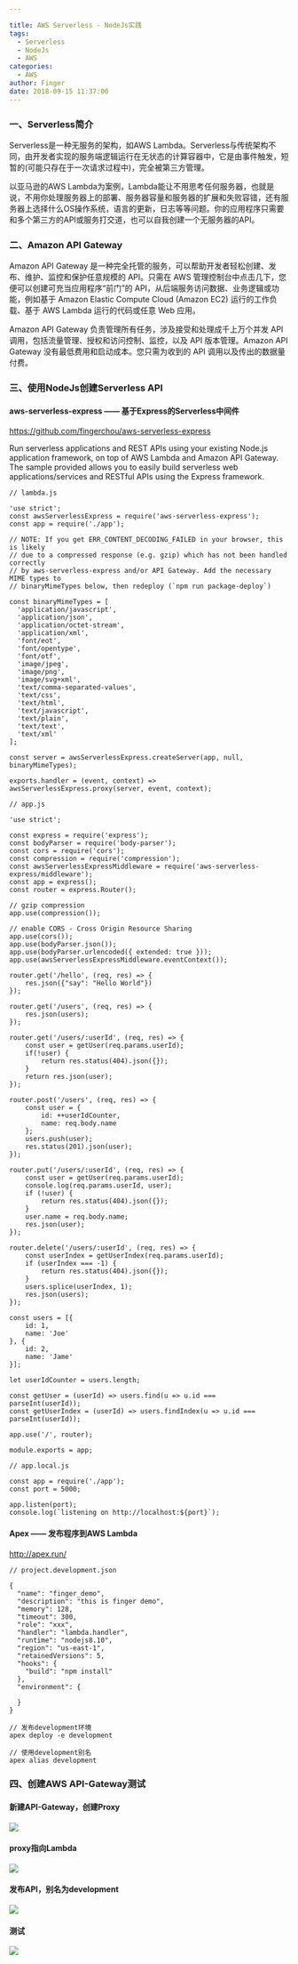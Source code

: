 ```yaml
---

title: AWS Serverless - NodeJs实践
tags:
  - Serverless
  - NodeJs
  - AWS
categories:
  - AWS
author: Finger
date: 2018-09-15 11:37:00
---
```


### 一、Serverless简介

Serverless是一种无服务的架构，如AWS Lambda。Serverless与传统架构不同，由开发者实现的服务端逻辑运行在无状态的计算容器中，它是由事件触发，短暂的(可能只存在于一次请求过程中)，完全被第三方管理。

以亚马逊的AWS Lambda为案例，Lambda能让不用思考任何服务器，也就是说，不用你处理服务器上的部署、服务器容量和服务器的扩展和失败容错，还有服务器上选择什么OS操作系统，语言的更新，日志等等问题。你的应用程序只需要和多个第三方的API或服务打交道，也可以自我创建一个无服务器的API。

### 二、Amazon API Gateway
Amazon API Gateway 是一种完全托管的服务，可以帮助开发者轻松创建、发布、维护、监控和保护任意规模的 API。只需在 AWS 管理控制台中点击几下，您便可以创建可充当应用程序“前门”的 API，从后端服务访问数据、业务逻辑或功能，例如基于 Amazon Elastic Compute Cloud (Amazon EC2) 运行的工作负载、基于 AWS Lambda 运行的代码或任意 Web 应用。

Amazon API Gateway 负责管理所有任务，涉及接受和处理成千上万个并发 API 调用，包括流量管理、授权和访问控制、监控，以及 API 版本管理。Amazon API Gateway 没有最低费用和启动成本。您只需为收到的 API 调用以及传出的数据量付费。

### 三、使用NodeJs创建Serverless API

#### aws-serverless-express —— 基于Express的Serverless中间件
https://github.com/fingerchou/aws-serverless-express

Run serverless applications and REST APIs using your existing Node.js application framework, on top of AWS Lambda and Amazon API Gateway. The sample provided allows you to easily build serverless web applications/services and RESTful APIs using the Express framework.


```
// lambda.js

'use strict';
const awsServerlessExpress = require('aws-serverless-express');
const app = require('./app');

// NOTE: If you get ERR_CONTENT_DECODING_FAILED in your browser, this is likely
// due to a compressed response (e.g. gzip) which has not been handled correctly
// by aws-serverless-express and/or API Gateway. Add the necessary MIME types to
// binaryMimeTypes below, then redeploy (`npm run package-deploy`)

const binaryMimeTypes = [
  'application/javascript',
  'application/json',
  'application/octet-stream',
  'application/xml',
  'font/eot',
  'font/opentype',
  'font/otf',
  'image/jpeg',
  'image/png',
  'image/svg+xml',
  'text/comma-separated-values',
  'text/css',
  'text/html',
  'text/javascript',
  'text/plain',
  'text/text',
  'text/xml'
];

const server = awsServerlessExpress.createServer(app, null, binaryMimeTypes);

exports.handler = (event, context) => awsServerlessExpress.proxy(server, event, context);
```


```
// app.js

'use strict';

const express = require('express');
const bodyParser = require('body-parser');
const cors = require('cors');
const compression = require('compression');
const awsServerlessExpressMiddleware = require('aws-serverless-express/middleware'); 
const app = express();
const router = express.Router();

// gzip compression
app.use(compression());

// enable CORS - Cross Origin Resource Sharing
app.use(cors());
app.use(bodyParser.json());
app.use(bodyParser.urlencoded({ extended: true }));
app.use(awsServerlessExpressMiddleware.eventContext());

router.get('/hello', (req, res) => {
    res.json({"say": "Hello World"})
});

router.get('/users', (req, res) => {
    res.json(users);
});

router.get('/users/:userId', (req, res) => {
    const user = getUser(req.params.userId);
    if(!user) {
        return res.status(404).json({});
    }
    return res.json(user);
});

router.post('/users', (req, res) => {
    const user = {
        id: ++userIdCounter,
        name: req.body.name
    };
    users.push(user);
    res.status(201).json(user);
});

router.put('/users/:userId', (req, res) => {
    const user = getUser(req.params.userId);
    console.log(req.params.userId, user);
    if (!user) {
        return res.status(404).json({});
    }
    user.name = req.body.name;
    res.json(user);
});

router.delete('/users/:userId', (req, res) => {
    const userIndex = getUserIndex(req.params.userId);
    if (userIndex === -1) {
        return res.status(404).json({});
    }
    users.splice(userIndex, 1);
    res.json(users);
});

const users = [{
    id: 1,
    name: 'Joe'
}, {
    id: 2,
    name: 'Jame'
}];

let userIdCounter = users.length;

const getUser = (userId) => users.find(u => u.id === parseInt(userId));
const getUserIndex = (userId) => users.findIndex(u => u.id === parseInt(userId));

app.use('/', router);

module.exports = app;
```


```
// app.local.js

const app = require('./app');
const port = 5000;

app.listen(port);
console.log(`listening on http://localhost:${port}`);
```

#### Apex —— 发布程序到AWS Lambda

http://apex.run/

```
// project.development.json

{
  "name": "finger_demo",
  "description": "this is finger demo",
  "memory": 128,
  "timeout": 300,
  "role": "xxx",
  "handler": "lambda.handler",
  "runtime": "nodejs8.10",
  "region": "us-east-1",
  "retainedVersions": 5,
  "hooks": {
    "build": "npm install"
  },
  "environment": {

  }
}
```

```
// 发布development环境
apex deploy -e development

// 使用development别名
apex alias development
```

### 四、创建AWS API-Gateway测试

#### 新建API-Gateway，创建Proxy

![](imgs/20180915/20180915114350.png)

#### proxy指向Lambda

![](imgs/20180915/20180915114509.png)


#### 发布API，别名为development

![](imgs/20180915/20180915114615.png)

#### 测试

![](imgs/20180915/20180915114718.png)